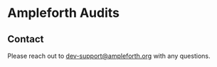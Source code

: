 # Ampleforth Audits

## Contact

Please reach out to [dev-support@ampleforth.org](mailto:dev-support@ampleforth.org) with any questions.
